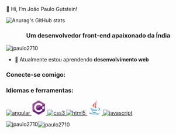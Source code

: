  👋 Hi, I’m João Paulo Gutstein! 
 
 ![Anurag's GitHub stats](https://github-readme-stats.vercel.app/api?username=jpaulo2710&hide=contribs,prs)
 
 <h3 align="center">Um desenvolvedor front-end apaixonado da Índia</h3>

<p align="left"> <img src="https://komarev.com/ghpvc/?username=jpaulo2710&label=Profile%20views&color= 0e75b6&style=flat" alt="jpaulo2710" /> </p>

- 🌱 Atualmente estou aprendendo **desenvolvimento web**

<h3 align="left">Conecte-se comigo:</h3>
<p align="left ">
</p>

<h3 align="left">Idiomas e ferramentas:</h3>
<p align="left"> <a href="https://angular.io" target="_blank" rel="noreferrer"> <img src="https://angular.io/assets/images/logos /angular/angular.svg" alt="angular" width="40" height="40"/> </a> <a href="https://www.w3schools.com/cs/" target="_blank " rel="noreferrer"> <img src="https://raw.githubusercontent.com/devicons/devicon/master/icons/csharp/csharp-original.svg" alt="csharp" width="40" height= "40"/> </a> <a href="https://www.w3schools.com/css/" target="_blank" rel="noreferrer"> <img src="https://raw.githubusercontent .com/devicons/devicon/master/icons/css3/css3-original-wordmark.svg" alt="css3" width="40" height="40"/> </a> <a href="https:// www.w3.org/html/" target="_blank" rel="noreferrer"> <img src="https://raw.githubusercontent.com/devicons/devicon/master/icons/html5/html5-original-wordmark .svg" alt="html5" width="40" height="40"/> </a> <a href="https://www.java.com" target="_blank" rel="noreferrer"> <img src="https://raw.githubusercontent.com/devicons/devicon/master/icons/java/java-original.svg" alt="java" width="40" height="40"/> </ a> <a href="https://developer.mozilla.org/en-US/docs/Web/JavaScript" target="_blank" rel="noreferrer"> <img src="https://raw.githubusercontent.com/ devicons/devicon/master/icons/javascript/javascript-original.svg" alt="javascript" width="40" height="40"/> </a> </p>

<p><img align="left" src="https://github-readme-stats.vercel.app/api/top-langs?username=jpaulo2710&show_icons=true&locale=en&layout=compact" alt="jpaulo2710" /> </p>

<p> <img align="center" src="https://github-readme-stats.vercel.app/api?username=jpaulo2710&show_icons=true&locale=en" alt="jpaulo2710" /> </p>

